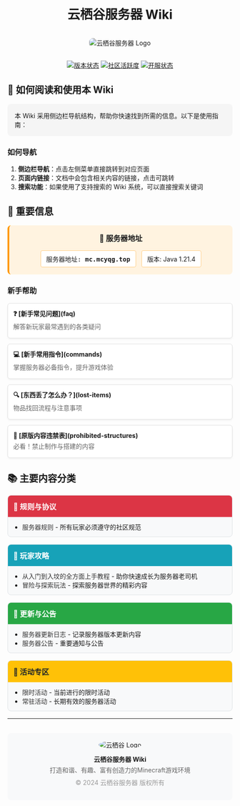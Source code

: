 # <div align="center">云栖谷服务器 Wiki</div>

<div align="center">
  <img src="https://via.placeholder.com/600x200?text=云栖谷服务器" alt="云栖谷服务器 Logo" style="border-radius: 8px; margin: 16px 0;">
  
  [![版本状态](https://img.shields.io/badge/版本-Java%20最新稳定版-brightgreen)](#)
  [![社区活跃度](https://img.shields.io/badge/社区-活跃-blue)](#)
  [![开服状态](https://img.shields.io/badge/状态-长期开放-success)](#)
</div>

## 📖 如何阅读和使用本 Wiki

<div style="background-color: #f5f5f5; padding: 16px; border-radius: 8px;">
本 Wiki 采用侧边栏导航结构，帮助你快速找到所需的信息。以下是使用指南：
</div>

### 如何导航
1. **侧边栏导航**：点击左侧菜单直接跳转到对应页面
2. **页面内链接**：文档中会包含相关内容的链接，点击可跳转
3. **搜索功能**：如果使用了支持搜索的 Wiki 系统，可以直接搜索关键词

## 📌 重要信息

<div style="display: flex; justify-content: center; margin-bottom: 16px;">
  <div style="background-color: #fff3e0; width: 100%; max-width: 800px; padding: 16px; border-radius: 8px; border-left: 4px solid #ff9800;">
    <h3 style="margin-top: 0; text-align: center;">🚨 服务器地址</h3>
    <div style="display: flex; flex-wrap: wrap; gap: 12px; align-items: center; justify-content: center;">
      <div style="background-color: #fff; padding: 8px 12px; border-radius: 4px; border: 1px solid #ffcc80; font-family: monospace;">
        服务器地址: <strong>mc.mcyqg.top</strong>
      </div>
      <div style="background-color: #fff; padding: 8px 12px; border-radius: 4px; border: 1px solid #ffcc80;">
        版本: Java 1.21.4
      </div>
    </div>
  </div>
</div>

### 新手帮助
<div style="display: grid; grid-template-columns: repeat(auto-fill, minmax(250px, 1fr)); gap: 12px; margin: 12px 0;">
  <div style="background-color: #fff; padding: 12px; border-radius: 6px; border: 1px solid #e0e0e0; box-shadow: 0 2px 4px rgba(0,0,0,0.05);">
    <strong>❓ [新手常见问题](faq)</strong>
    <p style="margin: 4px 0; color: #666; font-size: 14px;">解答新玩家最常遇到的各类疑问</p>
  </div>
  <div style="background-color: #fff; padding: 12px; border-radius: 6px; border: 1px solid #e0e0e0; box-shadow: 0 2px 4px rgba(0,0,0,0.05);">
    <strong>💻 [新手常用指令](commands)</strong>
    <p style="margin: 4px 0; color: #666; font-size: 14px;">掌握服务器必备指令，提升游戏体验</p>
  </div>
  <div style="background-color: #fff; padding: 12px; border-radius: 6px; border: 1px solid #e0e0e0; box-shadow: 0 2px 4px rgba(0,0,0,0.05);">
    <strong>🔍 [东西丢了怎么办？](lost-items)</strong>
    <p style="margin: 4px 0; color: #666; font-size: 14px;">物品找回流程与注意事项</p>
  </div>
  <div style="background-color: #fff; padding: 12px; border-radius: 6px; border: 1px solid #e0e0e0; box-shadow: 0 2px 4px rgba(0,0,0,0.05);">
    <strong>🚫 [原版内容违禁表](prohibited-structures)</strong>
    <p style="margin: 4px 0; color: #666; font-size: 14px;">必看！禁止制作与搭建的内容</p>
  </div>
</div>

## 📚 主要内容分类

<div style="display: grid; grid-template-columns: repeat(auto-fill, minmax(300px, 1fr)); gap: 16px; margin: 16px 0;">
  <div style="background-color: #f8f9fa; border-radius: 8px; overflow: hidden; border: 1px solid #dee2e6;">
    <div style="background-color: #dc3545; color: white; padding: 12px;">
      <h3 style="margin: 0;">📜 规则与协议</h3>
    </div>
    <div style="padding: 12px;">
      <ul style="margin: 0; padding-left: 20px;">
        <li><a href="rules" style="text-decoration: none; color: #333;">服务器规则</a> - 所有玩家必须遵守的社区规范</li>
      </ul>
    </div>
  </div>
  
  <div style="background-color: #f8f9fa; border-radius: 8px; overflow: hidden; border: 1px solid #dee2e6;">
    <div style="background-color: #17a2b8; color: white; padding: 12px;">
      <h3 style="margin: 0;">📝 玩家攻略</h3>
    </div>
    <div style="padding: 12px;">
      <ul style="margin: 0; padding-left: 20px;">
        <li><a href="guide" style="text-decoration: none; color: #333;">从入门到入坟的全方面上手教程</a> - 助你快速成长为服务器老司机</li>
        <li><a href="adventure" style="text-decoration: none; color: #333;">冒险与探索玩法</a> - 探索服务器世界的精彩内容</li>
      </ul>
    </div>
  </div>
  
  <div style="background-color: #f8f9fa; border-radius: 8px; overflow: hidden; border: 1px solid #dee2e6;">
    <div style="background-color: #28a745; color: white; padding: 12px;">
      <h3 style="margin: 0;">📢 更新与公告</h3>
    </div>
    <div style="padding: 12px;">
      <ul style="margin: 0; padding-left: 20px;">
        <li><a href="changelog" style="text-decoration: none; color: #333;">服务器更新日志</a> - 记录服务器版本更新内容</li>
        <li><a href="announcements" style="text-decoration: none; color: #333;">服务器公告</a> - 重要通知与公告</li>
      </ul>
    </div>
  </div>
  
  <div style="background-color: #f8f9fa; border-radius: 8px; overflow: hidden; border: 1px solid #dee2e6;">
    <div style="background-color: #ffc107; color: #212529; padding: 12px;">
      <h3 style="margin: 0;">🎉 活动专区</h3>
    </div>
    <div style="padding: 12px;">
      <ul style="margin: 0; padding-left: 20px;">
        <li><a href="timed-events" style="text-decoration: none; color: #333;">限时活动</a> - 当前进行的限时活动</li>
        <li><a href="ongoing-events" style="text-decoration: none; color: #333;">常驻活动</a> - 长期有效的服务器活动</li>
      </ul>
    </div>
  </div>
</div>

---

<div style="text-align: center; margin-top: 32px; padding: 16px; border-radius: 8px; background-color: #f8f9fa;">
  <img src="https://via.placeholder.com/100x100?text=Logo" alt="云栖谷 Logo" style="border-radius: 50%; margin-bottom: 12px;">
  <p style="margin: 0; font-weight: bold;">云栖谷服务器 Wiki</p>
  <p style="margin: 4px 0; color: #666;">打造和谐、有趣、富有创造力的Minecraft游戏环境</p>
  <p style="margin-top: 8px; color: #999; font-size: 14px;">&copy; 2024 云栖谷服务器 版权所有</p>
</div>
